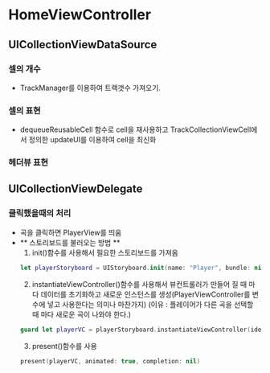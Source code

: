 # HomeViewController
## UICollectionViewDataSource
### 셀의 개수
- TrackManager를 이용하여 트랙갯수 가져오기.
### 셀의 표현
- dequeueReusableCell 함수로 cell을 재사용하고 TrackCollectionViewCell에서 정의한 updateUI를 이용하여 cell을 최신화
### 헤더뷰 표현

## UICollectionViewDelegate
### 클릭했을때의 처리
- 곡을 클릭하면 PlayerView를 띄움
- ** 스토리보드를 불러오는 방법 **
  1. init()함수를 사용해서 필요한 스토리보드를 가져옴
  ```swift
  let playerStoryboard = UIStoryboard.init(name: "Player", bundle: nil)
  ```
  2. instantiateViewController()함수를 사용해서 뷰컨트롤러가 만들어 질 때 마다 데이터를 초기화하고 새로운 인스턴스를 생성(PlayerViewController를 변수에 넣고 사용한다는 의미나 마찬가지)
  (이유 : 플레이어가 다른 곡을 선택할 때 마다 새로운 곡이 나와야 한다.)
  ```swift
  guard let playerVC = playerStoryboard.instantiateViewController(identifier: "PlayerViewController") as? PlayerViewController else {return}
  ```
  3. present()함수를 사용
  ```swift
  present(playerVC, animated: true, completion: nil)
  ```
